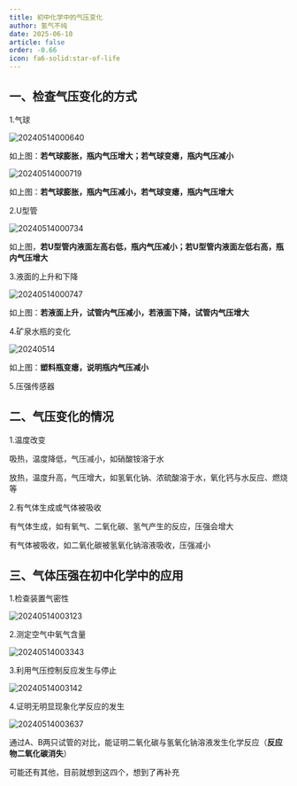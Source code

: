 ```yaml
---
title: 初中化学中的气压变化
author: 氢气不纯
date: 2025-06-10
article: false
order: -0.66
icon: fa6-solid:star-of-life
---
```


## 一、检查气压变化的方式

1.气球

![20240514000640](https://img.edaychem.cn//img/20240514000640.jpg)​

如上图：**若气球膨胀，瓶内气压增大；若气球变瘪，瓶内气压减小**

![20240514000719](https://img.edaychem.cn//img/20240514000719.jpg)​

如上图：**若气球膨胀，瓶内气压减小，若气球变瘪，瓶内气压增大**

2.U型管	

![20240514000734](https://img.edaychem.cn//img/20240514000734.jpg)​

如上图，**若U型管内液面左高右低，瓶内气压减小；若U型管内液面左低右高，瓶内气压增大**

3.液面的上升和下降

![20240514000747](https://img.edaychem.cn//img/20240514000747.jpg)​

如上图：**若液面上升，试管内气压减小，若液面下降，试管内气压增大**

4.矿泉水瓶的变化

![20240514](https://img.edaychem.cn//img/20240514.jpg)

如上图：**塑料瓶变瘪，说明瓶内气压减小**

5.压强传感器	

## 二、气压变化的情况

1.温度改变

吸热，温度降低，气压减小，如硝酸铵溶于水

放热，温度升高，气压增大，如氢氧化钠、浓硫酸溶于水，氧化钙与水反应、燃烧等

2.有气体生成或气体被吸收

有气体生成，如有氧气、二氧化碳、氢气产生的反应，压强会增大

有气体被吸收，如二氧化碳被氢氧化钠溶液吸收，压强减小

## 三、气体压强在初中化学中的应用

1.检查装置气密性	

![20240514003123](https://img.edaychem.cn//img/20240514003123.jpg)​

2.测定空气中氧气含量

![20240514003343](https://img.edaychem.cn//img/20240514003343.jpg)​

3.利用气压控制反应发生与停止

![20240514003142](https://img.edaychem.cn//img/20240514003142.jpg)​

4.证明无明显现象化学反应的发生

![20240514003637](https://img.edaychem.cn//img/20240514003637.jpg)​

通过A、B两只试管的对比，能证明二氧化碳与氢氧化钠溶液发生化学反应（**反应物二氧化碳消失**）

可能还有其他，目前就想到这四个，想到了再补充

‍
